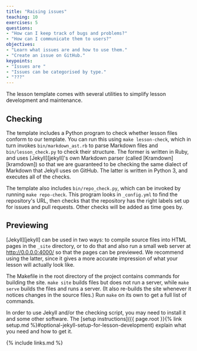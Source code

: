 ```yaml
---
title: "Raising issues"
teaching: 10
exercises: 5
questions:
- "How can I keep track of bugs and problems?"
- "How can I communicate them to users?"
objectives:
- "Learn what issues are and how to use them."
- "Create an issue on GitHub."
keypoints:
- "Issues are "
- "Issues can be categorised by type."
- "???"
---
```


The lesson template comes with several utilities to simplify lesson development and maintenance.

## Checking

The template includes a Python program to check
whether lesson files conform to our template.
You can run this using `make lesson-check`,
which in turn invokes `bin/markdown_ast.rb` to parse Markdown files
and `bin/lesson_check.py` to check their structure.
The former is written in Ruby,
and uses [Jekyll][jekyll]'s own Markdown parser (called [Kramdown][kramdown])
so that we are guaranteed to be checking the same dialect of Markdown that Jekyll uses on GitHub.
The latter is written in Python 3,
and executes all of the checks.

The template also includes `bin/repo_check.py`,
which can be invoked by running `make repo-check`.
This program looks in `_config.yml` to find the repository's URL,
then checks that the repository has the right labels set up for issues and pull requests.
Other checks will be added as time goes by.

## Previewing

[Jekyll][jekyll] can be used in two ways:
to compile source files into HTML pages in the `_site` directory,
or to do that and also run a small web server at <http://0.0.0.0:4000/>
so that the pages can be previewed.
We recommend using the latter,
since it gives a more accurate impression of what your lesson will actually look like.

The Makefile in the root directory of the project contains commands for building the site.
`make site` builds files but does not run a server,
while `make serve` builds the files and runs a server.
(It also re-builds the site whenever it notices changes in the source files.)
Run `make` on its own to get a full list of commands.

In order to use Jekyll and/or the checking script,
you may need to install it and some other software.
The [setup instructions]({{ page.root }}{% link setup.md %}#optional-jekyll-setup-for-lesson-development) explain what you need and how to get it.

{% include links.md %}
